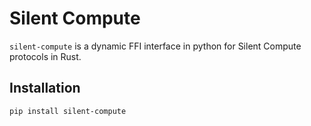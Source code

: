 # Silent Compute

`silent-compute` is a dynamic FFI interface in python for Silent Compute protocols in Rust.

## Installation

```sh
pip install silent-compute
